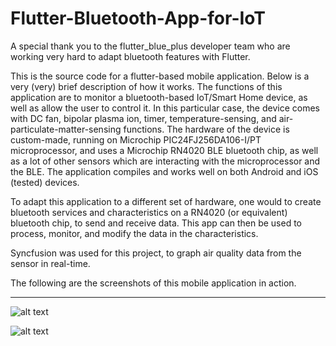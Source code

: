 # Flutter-Bluetooth-App-for-IoT
A special thank you to the flutter_blue_plus developer team who are working very hard to adapt bluetooth features with Flutter.

This is the source code for a flutter-based mobile application. Below is a very (very) brief description of how it works.
The functions of this application are to monitor a bluetooth-based IoT/Smart Home device, as well as allow the user to control it. 
In this particular case, the device comes with DC fan, bipolar plasma ion, timer, temperature-sensing, and air-particulate-matter-sensing functions.
The hardware of the device is custom-made, running on Microchip PIC24FJ256DA106-I/PT microprocessor, and uses a Microchip RN4020 BLE bluetooth chip, as well as a lot of other sensors which are interacting with the microprocessor and the BLE. The application compiles and works well on both Android and iOS (tested) devices. 

To adapt this application to a different set of hardware, one would to create bluetooth services and characteristics on a RN4020 (or equivalent) bluetooth chip, to send and receive data. This app can then be used to process, monitor, and modify the data in the characteristics.

Syncfusion was used for this project, to graph air quality data from the sensor in real-time.

The following are the screenshots of this mobile application in action.

-----------------------------------------------------------------------

![alt text](http://url/to/img.png)

![alt text](https://github.com/[username]/[reponame]/blob/[branch]/image.jpg?raw=true)
